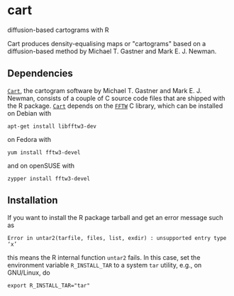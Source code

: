 # cart

diffusion-based cartograms with R

Cart produces density-equalising maps or "cartograms" based on a
diffusion-based method by Michael T. Gastner and Mark E. J. Newman.

## Dependencies

[`Cart`](http://www-personal.umich.edu/~mejn/cart/), the cartogram software by
Michael T. Gastner and Mark E. J. Newman, consists of a couple of C source code
files that are shipped with the R
package. [`Cart`](http://www-personal.umich.edu/~mejn/cart/)
depends on the [`FFTW`](http://www.fftw.org/) C library, which can be
installed on Debian with

    apt-get install libfftw3-dev

on Fedora with

    yum install fftw3-devel

and on openSUSE with

    zypper install fftw3-devel

## Installation

If you want to install the R package tarball and get an error message such as

    Error in untar2(tarfile, files, list, exdir) : unsupported entry type ‘x’

this means the R internal function `untar2` fails. In this case, set the
environment variable `R_INSTALL_TAR` to a system `tar` utility, e.g., on
GNU/Linux, do

    export R_INSTALL_TAR="tar"

